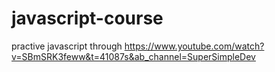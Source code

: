 # javascript-course
practive javascript through https://www.youtube.com/watch?v=SBmSRK3feww&t=41087s&ab_channel=SuperSimpleDev
